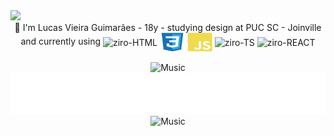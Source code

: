 <img src="https://raw.githubusercontent.com/BrunnerLivio/brunnerlivio/master/images/welcome.png">

<div align="center">
📕 I'm Lucas Vieira Guimarães - 18y - studying design at PUC SC - Joinville and currently using <img align="center" alt="ziro-HTML" height="30" width="40" src="https://cdn.jsdelivr.net/gh/devicons/devicon/icons/html5/html5-original.svg">
  <img align="center" alt="ziro-CSS" height="30" width="40" src="https://raw.githubusercontent.com/devicons/devicon/master/icons/css3/css3-original.svg">
  <img align="center" alt="ziro-Js" height="30" width="40" src="https://raw.githubusercontent.com/devicons/devicon/master/icons/javascript/javascript-plain.svg">
  <img align="center" alt="ziro-TS" height="30" width="40" src="https://cdn.jsdelivr.net/gh/devicons/devicon/icons/typescript/typescript-original.svg">
  <img align="center" alt="ziro-REACT" height="30" width="40" src="https://cdn.jsdelivr.net/gh/devicons/devicon/icons/react/react-original.svg">
</div>
<br />
  
<div align="center">
  <img height="100" alt="Music" src="https://raw.githubusercontent.com/BrunnerLivio/brunnerlivio/master/images/music.gif"> 
  <span href="https://github.com/BrunnerLivio/brunnerlivio/issues/62#issuecomment-new">
  <img src="https://raw.githubusercontent.com/BrunnerLivio/brunnerlivio/master/images/guestbook.svg" /> 
  <img height="100" alt="Music" src="https://raw.githubusercontent.com/BrunnerLivio/brunnerlivio/master/images/music.gif"> 
</div>
